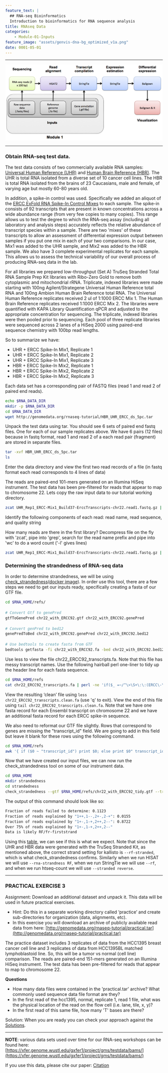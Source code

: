 ```yaml
---
feature_text: |
  ## RNA-seq Bioinformatics
  Introduction to bioinformatics for RNA sequence analysis
title: RNAseq Data
categories:
    - Module-01-Inputs
feature_image: "assets/genvis-dna-bg_optimized_v1a.png"
date: 0001-05-01
---
```


***

![RNA-seq_Flowchart](/assets/module_1/RNA-seq_Flowchart2.png)

***

### Obtain RNA-seq test data.
The test data consists of two commercially available RNA samples: [Universal Human Reference (UHR)](/assets/module_1/UHR.pdf) and [Human Brain Reference (HBR)](/assets/module_1/HBR.pdf). The UHR is total RNA isolated from a diverse set of 10 cancer cell lines. The HBR is total RNA isolated from the brains of 23 Caucasians, male and female, of varying age but mostly 60-80 years old.

In addition, a spike-in control was used. Specifically we added an aliquot of the [ERCC ExFold RNA Spike-In Control Mixes](/assets/module_1/ERCC.pdf) to each sample. The spike-in consists of 92 transcripts that are present in known concentrations across a wide abundance range (from very few copies to many copies). This range allows us to test the degree to which the RNA-seq assay (including all laboratory and analysis steps) accurately reflects the relative abundance of transcript species within a sample. There are two 'mixes' of these transcripts to allow an assessment of differential expression output between samples if you put one mix in each of your two comparisons. In our case, Mix1 was added to the UHR sample, and Mix2 was added to the HBR sample. We also have 3 complete experimental replicates for each sample. This allows us to assess the technical variability of our overall process of producing RNA-seq data in the lab.

For all libraries we prepared low-throughput (Set A) TruSeq Stranded Total RNA Sample Prep Kit libraries with Ribo-Zero Gold to remove both cytoplasmic and mitochondrial rRNA. Triplicate, indexed libraries were made starting with 100ng Agilent/Strategene Universal Human Reference total RNA and 100ng Ambion Human Brain Reference total RNA. The Universal Human Reference replicates received 2 ul of 1:1000 ERCC Mix 1. The Human Brain Reference replicates received 1:1000 ERCC Mix 2. The libraries were quantified with KAPA Library Quantification qPCR and adjusted to the appropriate concentration for sequencing. The triplicate, indexed libraries were then pooled prior to sequencing. Each pool of three replicate libraries were sequenced across 2 lanes of a HiSeq 2000 using paired-end sequence chemistry with 100bp read lengths.

So to summarize we have:

* UHR + ERCC Spike-In Mix1, Replicate 1
* UHR + ERCC Spike-In Mix1, Replicate 2
* UHR + ERCC Spike-In Mix1, Replicate 3
* HBR + ERCC Spike-In Mix2, Replicate 1
* HBR + ERCC Spike-In Mix2, Replicate 2
* HBR + ERCC Spike-In Mix2, Replicate 3

Each data set has a corresponding pair of FASTQ files (read 1 and read 2 of paired end reads).

```bash
echo $RNA_DATA_DIR
mkdir -p $RNA_DATA_DIR
cd $RNA_DATA_DIR
wget http://genomedata.org/rnaseq-tutorial/HBR_UHR_ERCC_ds_5pc.tar

```

Unpack the test data using tar. You should see 6 sets of paired end fastq files. One for each of our sample replicates above. We have 6 pairs (12 files) because in fastq format, read 1 and read 2 of a each read pair (fragment) are stored in separate files.

```bash
tar -xvf HBR_UHR_ERCC_ds_5pc.tar
ls

```

Enter the data directory and view the first two read records of a file (in fastq format each read corresponds to 4 lines of data)

The reads are paired-end 101-mers generated on an Illumina HiSeq instrument. The test data has been pre-filtered for reads that appear to map to chromosome 22. Lets copy the raw input data to our tutorial working directory.
```bash
zcat UHR_Rep1_ERCC-Mix1_Build37-ErccTranscripts-chr22.read1.fastq.gz | head -n 8

```

Identify the following components of each read: read name, read sequence, and quality string

How many reads are there in the first library? Decompress file on the fly with 'zcat', pipe into 'grep', search for the read name prefix and pipe into 'wc' to do a word count ('-l' gives lines)

```bash
zcat UHR_Rep1_ERCC-Mix1_Build37-ErccTranscripts-chr22.read1.fastq.gz | grep -P "^\@HWI" | wc -l

```

### Determining the strandedness of RNA-seq data

In order to determine strandedness, we will be using [check_strandedness](https://github.com/betsig/how_are_we_stranded_here)([docker image](https://hub.docker.com/r/smk5g5/checkstranded)). In order use this tool, there are a few steps we need to get our inputs ready, specifically creating a fasta of our GTF file.

```bash
cd $RNA_HOME/refs/

# Convert Gtf to genePred
gtfToGenePred chr22_with_ERCC92.gtf chr22_with_ERCC92.genePred

# Convert genPred to bed12
genePredToBed chr22_with_ERCC92.genePred chr22_with_ERCC92.bed12

# Use bedtools to create fasta from GTF
bedtools getfasta -fi chr22_with_ERCC92.fa -bed chr22_with_ERCC92.bed12 -s -split -name -fo chr22_ERCC92_transcripts.fa

```

Use less to view the file chr22_ERCC92_transcripts.fa. Note that this file has messy transcript names. Use the following hairball perl one-liner to tidy up the header line for each fasta sequence.

```bash
cd $RNA_HOME/refs
cat chr22_ERCC92_transcripts.fa | perl -ne 'if($_ =~/^\>\S+\:\:(ERCC\-\d+)\:.*/){print ">$1\n"}elsif ($_ =~/^\>(\S+)\:\:.*/){print ">$1\n"}else{print $_}' > chr22_ERCC92_transcripts.clean.fa

```

View the resulting ‘clean’ file using `less chr22_ERCC92_transcripts.clean.fa` (use 'q' to exit). View the end of this file using `tail chr22_ERCC92_transcripts.clean.fa`. Note that we have one fasta record for each Ensembl transcript on chromosome 22 and we have an additional fasta record for each ERCC spike-in sequence.

We also need to reformat our GTF file slightly. Rows that correspond to genes are missing the "transcript_id" field. We are going to add in this field but leave it blank for these rows using the following command.

```bash
cd $RNA_HOME/refs
awk '{ if ($0 ~ "transcript_id") print $0; else print $0" transcript_id \"\";"; }' chr22_with_ERCC92.gtf > chr22_with_ERCC92_tidy.gtf

```

Now that we have created our input files, we can now run the check_strandedness tool on some of our instrument data.

```bash
cd $RNA_HOME
mkdir strandedness
cd strandedness
check_strandedness --gtf $RNA_HOME/refs/chr22_with_ERCC92_tidy.gtf --transcripts $RNA_HOME/refs/chr22_ERCC92_transcripts.clean.fa --reads_1 $RNA_DATA_DIR/HBR_Rep1_ERCC-Mix2_Build37-ErccTranscripts-chr22.read1.fastq.gz --reads_2 $RNA_DATA_DIR/HBR_Rep1_ERCC-Mix2_Build37-ErccTranscripts-chr22.read2.fastq.gz

```

The output of this command should look like so:
```bash
Fraction of reads failed to determine: 0.1123
Fraction of reads explained by "1++,1--,2+-,2-+": 0.0155
Fraction of reads explained by "1+-,1-+,2++,2--": 0.8722
Over 75% of reads explained by "1+-,1-+,2++,2--"
Data is likely RF/fr-firststrand
```

Using this [table](https://rnabio.org/module-09-appendix/0009/12/01/StrandSettings/), we can see if this is what we expect. Note that since the UHR and HBR data were generated with the TruSeq Stranded Kit, as mentioned above, the correct strand setting for kallisto is `--rf-stranded`, which is what check_strandedness confirms. Similarly when we run HISAT we will use `--rna-strandness RF`, when we run StringTie we will use `--rf`, and when we run htseq-count we will use `--stranded reverse`.

***

### PRACTICAL EXERCISE 3
Assignment: Download an additional dataset and unpack it. This data will be used in future practical exercises.

* Hint: Do this in a separate working directory called ‘practice’ and create sub-directories for organization (data, alignments, etc).
* In this exercise you will download an archive of publicly available read data from here: [http://genomedata.org/rnaseq-tutorial/practical.tar](http://genomedata.org/rnaseq-tutorial/practical.tar)

The practice dataset includes 3 replicates of data from the HCC1395 breast cancer cell line and 3 replicates of data from HCC1395BL matched lymphoblastoid line. So, this will be a tumor vs normal (cell line) comparison. The reads are paired-end 151-mers generated on an Illumina HiSeq instrument. The test data has been pre-filtered for reads that appear to map to chromosome 22.

**Questions**

* How many data files were contained in the 'practical.tar' archive? What commonly used sequence data file format are they?
* In the first read of the hcc1395, normal, replicate 1, read 1 file, what was the physical location of the read on the flow cell (i.e. lane, tile, x, y)?
* In the first read of this same file, how many 'T' bases are there?

Solution: When you are ready you can check your approach against the [Solutions](/module-09-appendix/0009/05/01/Practical_Exercise_Solutions/#practical-exercise-3---data).

***

**NOTE**: various data sets used over time for our RNA-seq workshops can be found here: [https://xfer.genome.wustl.edu/gxfer1/project/gms/testdata/bams/](https://xfer.genome.wustl.edu/gxfer1/project/gms/testdata/bams/)

If you use this data, please cite our paper: [Citation](https://github.com/griffithlab/rnaseq_tutorial/wiki/Citation)
